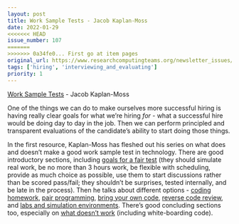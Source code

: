 ```yaml
---
layout: post
title: Work Sample Tests - Jacob Kaplan-Moss
date: 2022-01-29
<<<<<<< HEAD
issue_number: 107
=======
>>>>>>> 0a34fe0... First go at item pages
original_url: https://www.researchcomputingteams.org/newsletter_issues/0107
tags: ['hiring', 'interviewing_and_evaluating']
priority: 1
---
```


<!-- markdownlint-disable MD033 -->
<!-- markdownlint-disable MD041 -->
<!-- markdownlint-disable MD049 -->

[Work Sample Tests](https://jacobian.org/series/work-sample-tests/) - Jacob Kaplan-Moss

One of the things we can do to make ourselves more successful hiring is having really clear goals for what we’re hiring *for -* what a successful hire would be doing day to day in the job.  Then we can perform principled and transparent evaluations of the candidate’s ability to start doing those things.

In the first resource, Kaplan-Moss has fleshed out his series on what does and doesn’t make a good work sample test in technology.  There are good introductory sections, including [goals for a fair test](https://jacobian.org/2021/nov/17/wst-framework/) (they should simulate real work, be no more than 3 hours work, be flexible with scheduling, provide as much choice as possible, use them to start discussions rather than be scored pass/fail; they shouldn’t be surprises, tested internally, and be late in the process).   Then he talks about different options - [coding homework](https://jacobian.org/2021/nov/23/wst-homework/), [pair programming](https://jacobian.org/2021/nov/30/wst-pair-programming/), [bring your own code](https://jacobian.org/2021/dec/7/wst-byoc/), [reverse code review](https://jacobian.org/2021/dec/15/wst-reverse-review/), and [labs and simulation environments](https://jacobian.org/2021/dec/24/wst-labs/).  There’s good concluding sections too, especially on [what doesn’t work](https://jacobian.org/2021/dec/30/wst-what-doesnt-work/) (including white-boarding code).